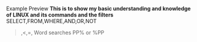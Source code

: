 Example Preview
**This is to show my basic understanding and knowledge of LINUX and its commands and the filters**
SELECT,FROM,WHERE,AND,OR,NOT
>,<,=,
Word searches PP% or %PP

